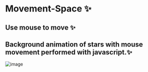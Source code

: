 # Movement-Space ✨
## Use mouse to move ✨
## Background animation of stars with mouse movement performed with javascript.✨
![image](https://user-images.githubusercontent.com/94203956/177070845-fd7fc8a8-210b-4dc9-a834-ea5d4870290e.png)

